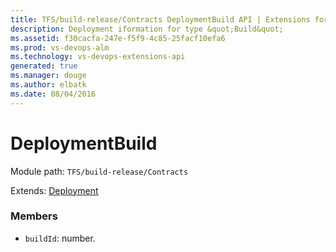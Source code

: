 ```yaml
---
title: TFS/build-release/Contracts DeploymentBuild API | Extensions for Visual Studio Team Services
description: Deployment iformation for type &quot;Build&quot;
ms.assetid: f30cacfa-247e-f5f9-4c85-25facf10efa6
ms.prod: vs-devops-alm
ms.technology: vs-devops-extensions-api
generated: true
ms.manager: douge
ms.author: elbatk
ms.date: 08/04/2016
---
```


# DeploymentBuild

Module path: `TFS/build-release/Contracts`

Extends: [Deployment](./Deployment.md)

### Members

* `buildId`: number. 

